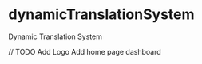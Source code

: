 # dynamicTranslationSystem
Dynamic Translation System

// TODO
  Add Logo
  Add home page dashboard
